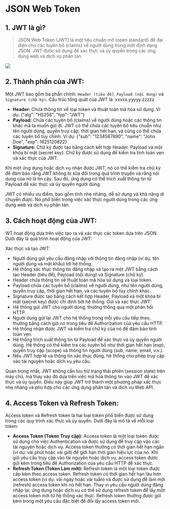 # JSON Web Token

## 1. JWT là gì?

> JSON Web Token (JWT) là một tiêu chuẩn mở (open standard) để đại diện cho các tuyên bố (claims) về người dùng trong một định dạng JSON. JWT được sử dụng để xác thực và ủy quyền trong các ứng dụng web và dịch vụ phân tán.

![](https://supertokens.com/static/b0172cabbcd583dd4ed222bdb83fc51a/9af93/jwt-structure.png)

## 2. Thành phần của JWT:

Một JWT bao gồm ba phần chính: `Header (tiêu đề)`, `Payload (nội dung)` và `Signature (chữ ký)`. Cấu trúc tổng quát của JWT là: xxxxx.yyyyy.zzzzz

- **Header:** Chứa thông tin về loại token và thuật toán mã hóa sử dụng. Ví dụ: {"alg": "HS256", "typ": "JWT"}
- **Payload:** Chứa các tuyên bố (claims) về người dùng hoặc các thông tin khác mà ta muốn gửi đi. JWT có thể chứa các tuyên bố tiêu chuẩn như tên người dùng, quyền truy cập, thời gian hết hạn, và cũng có thể chứa các tuyên bố tùy chỉnh. Ví dụ: {"sub": "1234567890", "name": "John Doe", "exp": 1625120822}
- **Signature:** Chữ ký được tạo bằng cách kết hợp Header, Payload và một khóa bí mật (secret key). Chữ ký được sử dụng để kiểm tra tính toàn vẹn và xác thực của JWT.

Khi một ứng dụng hoặc dịch vụ nhận được JWT, nó có thể kiểm tra chữ ký để đảm bảo rằng JWT không bị sửa đổi trong quá trình truyền và rằng nội dung của nó là tin cậy. Sau đó, ứng dụng có thể trích xuất thông tin từ Payload để xác thực và ủy quyền người dùng.

JWT có nhiều ưu điểm, bao gồm tính nhẹ nhàng, dễ sử dụng và khả năng di chuyển được. Nó phổ biến trong việc xác thực người dùng trong các ứng dụng web và dịch vụ phân tán.

## 3. Cách hoạt động của JWT:

WT hoạt động dựa trên việc tạo ra và xác thực các token dựa trên JSON. Dưới đây là quá trình hoạt động của JWT:

Xác thực và tạo JWT:

- Người dùng gửi yêu cầu đăng nhập với thông tin đăng nhập (ví dụ: tên người dùng và mật khẩu) tới hệ thống.
- Hệ thống xác thực thông tin đăng nhập và tạo ra một JWT bằng cách tạo Header (tiêu đề), Payload (nội dung) và Signature (chữ ký).
- Header chứa thông tin về thuật toán mã hóa sử dụng và loại token.
- Payload chứa các tuyên bố (claims) về người dùng, như tên người dùng, quyền truy cập, thời gian hết hạn, và các tuyên bố tùy chỉnh khác.
- Signature được tạo bằng cách kết hợp Header, Payload và một khóa bí mật (secret key) được chỉ định bởi hệ thống.
  Gửi và xác thực JWT:
- Hệ thống gửi JWT cho người dùng, thường thông qua một phản hồi HTTP.
- Người dùng gửi lại JWT cho hệ thống trong mỗi yêu cầu tiếp theo, thường bằng cách gửi nó trong tiêu đề Authorization của yêu cầu HTTP.
- Hệ thống nhận được JWT và kiểm tra chữ ký của nó để đảm bảo tính toàn vẹn.
- Hệ thống trích xuất thông tin từ Payload để xác thực và ủy quyền người dùng. Hệ thống có thể kiểm tra các tuyên bố như thời gian hết hạn (exp), quyền truy cập (scope) và thông tin người dùng (sub, name, email, v.v.).
- Nếu JWT hợp lệ và thông tin xác thực đúng, hệ thống cho phép truy cập vào tài nguyên hoặc dịch vụ yêu cầu.

Quan trọng nhất, JWT không cần lưu trữ trạng thái phiên (session state) trên máy chủ, mà thay vào đó dựa trên việc mã hóa thông tin vào JWT để xác thực và ủy quyền. Điều này giúp JWT trở thành một phương pháp xác thực nhẹ nhàng và phù hợp cho các ứng dụng phân tán và dịch vụ Web API.

## 4. Access Token và Refresh Token:

Access token và Refresh token là hai loại token phổ biến được sử dụng trong các quy trình xác thực và ủy quyền. Dưới đây là mô tả về mỗi loại token:

- **Access Token (Token Truy cập):** Access token là một loại token được sử dụng cho việc Authentication và được sử dụng để truy cập vào các tài nguyên hoặc dịch vụ. Access token thường có thời gian hết hạn ngắn (ví dụ: vài phút hoặc vài giờ) để giới hạn thời gian hiệu lực của nó. Khi gửi yêu cầu truy cập vào tài nguyên hoặc dịch vụ, access token được gửi kèm trong tiêu đề Authorization của yêu cầu HTTP để xác thực.
- **Refresh Token (Token Làm mới):** Refresh token là một loại token được cấp kèm theo access token. Refresh token có thời gian hết hạn lâu hơn access token (ví dụ: vài ngày hoặc vài tuần) và được sử dụng để làm mới (refresh) access token khi nó hết hạn. Thay vì yêu cầu người dùng đăng nhập lại, ứng dụng hoặc dịch vụ có thể sử dụng refresh token để lấy một access token mới từ hệ thống xác thực. Refresh token thường được gửi kèm trong một yêu cầu đặc biệt để đổi lấy access token mới.
